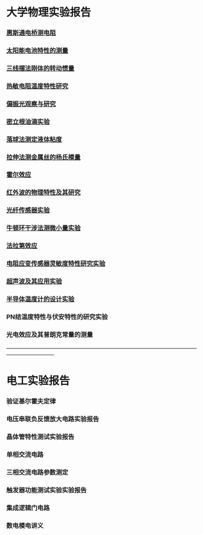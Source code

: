 # 大学物理实验报告

### [惠斯通电桥测电阻](直流电桥测电阻/index.md)

### [太阳能电池特性的测量](太阳能电池特性的测量/index.md)

### [三线摆法刚体的转动惯量](刚体转动惯量/index.md)

### [热敏电阻温度特性研究](热敏电阻温度特性研究/index.md)

### [偏振光观察与研究](偏振光观察与研究/index.md)

### [密立根油滴实验](密立根油滴实验/index.md)

### [落球法测定液体粘度](落球法测定液体粘度/index.md)

### [拉伸法测金属丝的杨氏模量](拉伸法测金属丝的杨氏模量/index.md)

### [霍尔效应](霍尔效应/index.md)

### [红外波的物理特性及其研究](红外波的物理特性及其研究/index.md)

### [光纤传感器实验](光纤传感器实验/index.md)

### [牛顿环干涉法测微小量实验](干涉法测微小量实验/index.md)

### [法拉第效应](法拉第效应/index.md)

### [电阻应变传感器灵敏度特性研究实验](电阻应变传感器灵敏度特性研究实验/index.md)

### [超声波及其应用实验](超声波及其应用实验/index.md)

### [半导体温度计的设计实验](半导体温度计的设计实验/index.md)

### PN结温度特性与伏安特性的研究实验

### 光电效应及其普朗克常量的测量

—————————————————————————————————————————————

# 电工实验报告

### 验证基尔霍夫定律

### 电压串联负反馈放大电路实验报告

### 晶体管特性测试实验报告

### 单相交流电路

### 三相交流电路参数测定

### 触发器功能测试实验实验报告

### 集成逻辑门电路

### 数电模电讲义
